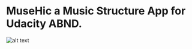 # MuseHic a Music Structure App for Udacity ABND. 

![alt text](https://raw.githubusercontent.com/Nocturn4l/MuseHic/app/src/main/res/musehic%20main.png)
